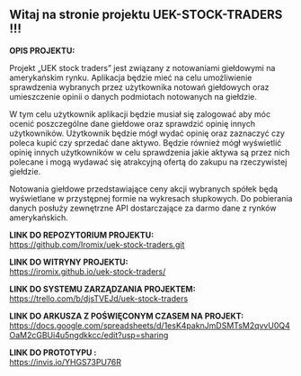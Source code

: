 ## Witaj na stronie projektu UEK-STOCK-TRADERS !!! <br/>
 
<B>OPIS PROJEKTU:</B>

Projekt „UEK stock traders” jest związany z notowaniami giełdowymi na amerykańskim rynku. Aplikacja będzie mieć na celu umożliwienie sprawdzenia wybranych przez użytkownika notowań giełdowych oraz umieszczenie opinii o danych podmiotach notowanych na giełdzie.

W tym celu użytkownik aplikacji będzie musiał się zalogować aby móc ocenić poszczególne dane giełdowe oraz sprawdzić opinię innych użytkowników. Użytkownik będzie mógł wydać opinię oraz zaznaczyć czy poleca kupić czy sprzedać dane aktywo. Będzie również mógł wyświetlić opinię innych użytkowników w celu sprawdzenia jakie aktywa są przez nich polecane i mogą wydawać się atrakcyjną ofertą do zakupu na rzeczywistej giełdzie.

Notowania giełdowe przedstawiające ceny akcji wybranych spółek będą wyświetlane w przystępnej formie na wykresach słupkowych. Do pobierania danych posłuży zewnętrzne API dostarczające za darmo dane z rynków amerykańskich.

<B>LINK DO REPOZYTORIUM PROJEKTU:</B><br/>
https://github.com/Iromix/uek-stock-traders.git
 
<B>LINK DO WITRYNY PROJEKTU:</B><br/>
https://iromix.github.io/uek-stock-traders/

<B>LINK DO SYSTEMU ZARZĄDZANIA PROJEKTEM:</B><br/>
https://trello.com/b/djsTVEJd/uek-stock-traders

<B>LINK DO ARKUSZA Z POŚWIĘCONYM CZASEM NA PROJEKT:</B><br/>
https://docs.google.com/spreadsheets/d/1esK4paknJmDSMTsM2qvvU0Q4OaM2cGBUi4u5ngdkkcc/edit?usp=sharing

<B>LINK DO PROTOTYPU :</B><br/>
https://invis.io/YHGS73PU76R
